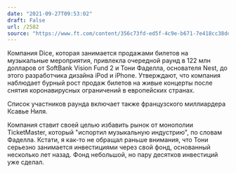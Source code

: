 ```yaml
---
date: "2021-09-27T09:53:02"
draft: False
url: /2582
source: "https://www.ft.com/content/356c73fd-ed5f-4c9e-b671-7e418cc38ddf"
---
```


Компания Dice, которая занимается продажами билетов на музыкальные мероприятия, привлекла очередной раунд в 122 млн долларов от SoftBank Vision Fund 2 и Тони Фаделла, основателя Nest, до этого разработчика дизайна iPod и iPhone. Утверждают, что компания наблюдает бурный рост продаж билетов на живые концерты после снятия коронавирусных ограничений в европейских странах. 

Список участников раунда включает также французского миллиардера Ксавье Ниля. 

Компания ставит своей целью избавить рынок от монополии TicketMaster, который "испортил музыкальную индустрию", по словам Фаделла. Кстати, я как-то не обращал раньше внимания, что Тони серьезно занимается инвестициями через свой фонд, основанный несколько лет назад. Фонд небольшой, но пару десятков инвестиций уже сделал.
